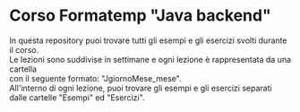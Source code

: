# Corso Formatemp "Java backend"
In questa repository puoi trovare tutti gli esempi e gli esercizi svolti durante il corso.<br>
Le lezioni sono suddivise in settimane e ogni lezione è rappresentata da una cartella<br>
con il seguente formato: "JgiornoMese_mese".<br>
All'interno di ogni lezione, puoi trovare gli esempi e gli esercizi separati dalle cartelle "Esempi" ed "Esercizi".
